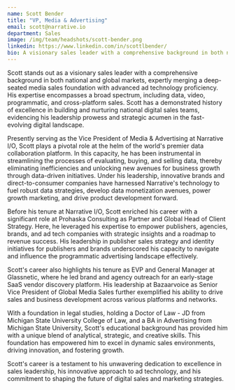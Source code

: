```yaml
---
name: Scott Bender
title: "VP, Media & Advertising"
email: scott@narrative.io
department: Sales
image: /img/team/headshots/scott-bender.png
linkedin: https://www.linkedin.com/in/scottlbender/
bio: A visionary sales leader with a comprehensive background in both national and global markets
---
```

Scott stands out as a visionary sales leader with a comprehensive background in both national and global markets, expertly merging a deep-seated media sales foundation with advanced ad technology proficiency. His expertise encompasses a broad spectrum, including data, video, programmatic, and cross-platform sales. Scott has a demonstrated history of excellence in building and nurturing national digital sales teams, evidencing his leadership prowess and strategic acumen in the fast-evolving digital landscape.

Presently serving as the Vice President of Media & Advertising at Narrative I/O, Scott plays a pivotal role at the helm of the world's premier data collaboration platform. In this capacity, he has been instrumental in streamlining the processes of evaluating, buying, and selling data, thereby eliminating inefficiencies and unlocking new avenues for business growth through data-driven initiatives. Under his leadership, innovative brands and direct-to-consumer companies have harnessed Narrative's technology to fuel robust data strategies, develop data monetization avenues, power growth marketing, and drive product development forward.

Before his tenure at Narrative I/O, Scott enriched his career with a significant role at Prohaska Consulting as Partner and Global Head of Client Strategy. Here, he leveraged his expertise to empower publishers, agencies, brands, and ad tech companies with strategic insights and a roadmap to revenue success. His leadership in publisher sales strategy and identity initiatives for publishers and brands underscored his capacity to navigate and influence the programmatic advertising landscape effectively.

Scott's career also highlights his tenure as EVP and General Manager at Glassnetic, where he led brand and agency outreach for an early-stage SaaS vendor discovery platform. His leadership at Bazaarvoice as Senior Vice President of Global Media Sales further exemplified his ability to drive sales and business development across various platforms and networks.

With a foundation in legal studies, holding a Doctor of Law - JD from Michigan State University College of Law, and a BA in Advertising from Michigan State University, Scott's educational background has provided him with a unique blend of analytical, strategic, and creative skills. This foundation has empowered him to excel in dynamic sales environments, driving innovation, and fostering growth.

Scott's career is a testament to his unwavering dedication to excellence in sales leadership, his innovative approach to ad technology, and his commitment to shaping the future of digital sales and marketing strategies.
